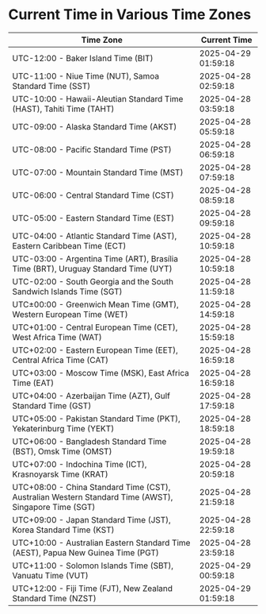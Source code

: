 # Current Time in Various Time Zones

| Time Zone | Current Time |
|-----------|--------------|
| UTC-12:00 - Baker Island Time (BIT) | 2025-04-29 01:59:18 |
| UTC-11:00 - Niue Time (NUT), Samoa Standard Time (SST) | 2025-04-28 02:59:18 |
| UTC-10:00 - Hawaii-Aleutian Standard Time (HAST), Tahiti Time (TAHT) | 2025-04-28 03:59:18 |
| UTC-09:00 - Alaska Standard Time (AKST) | 2025-04-28 05:59:18 |
| UTC-08:00 - Pacific Standard Time (PST) | 2025-04-28 06:59:18 |
| UTC-07:00 - Mountain Standard Time (MST) | 2025-04-28 07:59:18 |
| UTC-06:00 - Central Standard Time (CST) | 2025-04-28 08:59:18 |
| UTC-05:00 - Eastern Standard Time (EST) | 2025-04-28 09:59:18 |
| UTC-04:00 - Atlantic Standard Time (AST), Eastern Caribbean Time (ECT) | 2025-04-28 10:59:18 |
| UTC-03:00 - Argentina Time (ART), Brasília Time (BRT), Uruguay Standard Time (UYT) | 2025-04-28 10:59:18 |
| UTC-02:00 - South Georgia and the South Sandwich Islands Time (SGT) | 2025-04-28 11:59:18 |
| UTC±00:00 - Greenwich Mean Time (GMT), Western European Time (WET) | 2025-04-28 14:59:18 |
| UTC+01:00 - Central European Time (CET), West Africa Time (WAT) | 2025-04-28 15:59:18 |
| UTC+02:00 - Eastern European Time (EET), Central Africa Time (CAT) | 2025-04-28 16:59:18 |
| UTC+03:00 - Moscow Time (MSK), East Africa Time (EAT) | 2025-04-28 16:59:18 |
| UTC+04:00 - Azerbaijan Time (AZT), Gulf Standard Time (GST) | 2025-04-28 17:59:18 |
| UTC+05:00 - Pakistan Standard Time (PKT), Yekaterinburg Time (YEKT) | 2025-04-28 18:59:18 |
| UTC+06:00 - Bangladesh Standard Time (BST), Omsk Time (OMST) | 2025-04-28 19:59:18 |
| UTC+07:00 - Indochina Time (ICT), Krasnoyarsk Time (KRAT) | 2025-04-28 20:59:18 |
| UTC+08:00 - China Standard Time (CST), Australian Western Standard Time (AWST), Singapore Time (SGT) | 2025-04-28 21:59:18 |
| UTC+09:00 - Japan Standard Time (JST), Korea Standard Time (KST) | 2025-04-28 22:59:18 |
| UTC+10:00 - Australian Eastern Standard Time (AEST), Papua New Guinea Time (PGT) | 2025-04-28 23:59:18 |
| UTC+11:00 - Solomon Islands Time (SBT), Vanuatu Time (VUT) | 2025-04-29 00:59:18 |
| UTC+12:00 - Fiji Time (FJT), New Zealand Standard Time (NZST) | 2025-04-29 01:59:18 |
